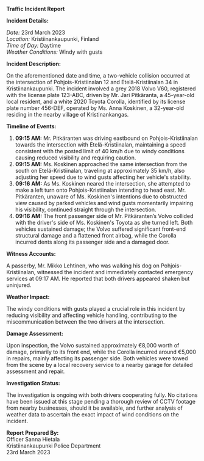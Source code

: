 **Traffic Incident Report**

**Incident Details:**

*Date:* 23rd March 2023  
*Location:* Kristiinankaupunki, Finland  
*Time of Day:* Daytime  
*Weather Conditions:* Windy with gusts  

**Incident Description:**

On the aforementioned date and time, a two-vehicle collision occurred at the intersection of Pohjois-Kristiinalan 12 and Etelä-Kristiinalan 34 in Kristiinankaupunki. The incident involved a grey 2018 Volvo V60, registered with the license plate 123-ABC, driven by Mr. Jari Pitkäranta, a 45-year-old local resident, and a white 2020 Toyota Corolla, identified by its license plate number 456-DEF, operated by Ms. Anna Koskinen, a 32-year-old residing in the nearby village of Kristinankangas.

**Timeline of Events:**

1. **09:15 AM:** Mr. Pitkäranten was driving eastbound on Pohjois-Kristiinalan towards the intersection with Etelä-Kristiinalan, maintaining a speed consistent with the posted limit of 40 km/h due to windy conditions causing reduced visibility and requiring caution.
2. **09:15 AM:** Ms. Koskinen approached the same intersection from the south on Etelä-Kristiinalan, traveling at approximately 35 km/h, also adjusting her speed due to wind gusts affecting her vehicle's stability.
3. **09:16 AM:** As Ms. Koskinen neared the intersection, she attempted to make a left turn onto Pohjois-Kristiinalan intending to head east. Mr. Pitkäranten, unaware of Ms. Koskinen's intentions due to obstructed view caused by parked vehicles and wind gusts momentarily impairing his visibility, continued straight through the intersection.
4. **09:16 AM:** The front passenger side of Mr. Pitkäranten’s Volvo collided with the driver's side of Ms. Koskinen's Toyota as she turned left. Both vehicles sustained damage; the Volvo suffered significant front-end structural damage and a flattened front airbag, while the Corolla incurred dents along its passenger side and a damaged door.

**Witness Accounts:**

A passerby, Mr. Mikko Lehtinen, who was walking his dog on Pohjois-Kristiinalan, witnessed the incident and immediately contacted emergency services at 09:17 AM. He reported that both drivers appeared shaken but uninjured.

**Weather Impact:**

The windy conditions with gusts played a crucial role in this incident by reducing visibility and affecting vehicle handling, contributing to the miscommunication between the two drivers at the intersection.

**Damage Assessment:**

Upon inspection, the Volvo sustained approximately €8,000 worth of damage, primarily to its front end, while the Corolla incurred around €5,000 in repairs, mainly affecting its passenger side. Both vehicles were towed from the scene by a local recovery service to a nearby garage for detailed assessment and repair.

**Investigation Status:**

The investigation is ongoing with both drivers cooperating fully. No citations have been issued at this stage pending a thorough review of CCTV footage from nearby businesses, should it be available, and further analysis of weather data to ascertain the exact impact of wind conditions on the incident.

**Report Prepared By:**  
Officer Sanna Hietala  
Kristiinankaupunki Police Department  
23rd March 2023